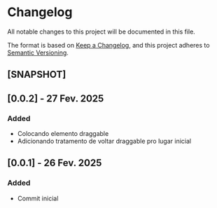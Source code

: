 # Changelog

All notable changes to this project will be documented in this file.

The format is based on [Keep a Changelog](https://keepachangelog.com/en/1.1.0/),
and this project adheres to [Semantic Versioning](https://semver.org/spec/v2.0.0.html).

## [SNAPSHOT]

## [0.0.2] - 27 Fev. 2025

### Added

- Colocando elemento draggable
- Adicionando tratamento de voltar draggable pro lugar inicial

## [0.0.1] - 26 Fev. 2025

### Added

- Commit inicial
